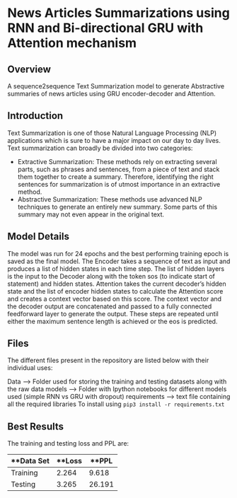 # News Articles Summarizations using RNN and Bi-directional GRU with Attention mechanism

## Overview
A sequence2sequence Text Summarization model to generate Abstractive summaries of news articles using GRU encoder-decoder and Attention.

## Introduction
Text Summarization is one of those Natural Language Processing (NLP) applications which is sure to have a major impact on our day to day lives. Text summarization can broadly be divided into two categories:
* Extractive Summarization: These methods rely on extracting several parts, such as phrases and sentences, from a piece of text and stack them together to create a summary. Therefore, identifying the right sentences for summarization is of utmost importance in an extractive method.
* Abstractive Summarization: These methods use advanced NLP techniques to generate an entirely new summary. Some parts of this summary may not even appear in the original text.

## Model Details
The model was run for 24 epochs and the best performing training epoch is saved as the final model.
The Encoder takes a sequence of text as input and produces a list of hidden states in each time step. The list of hidden layers is the input to the Decoder along with the token sos (to indicate start of statement) and hidden states. Attention takes the current decoder’s hidden state and the list of encoder hidden states to calculate the Attention score and creates a context vector based on this score. The context vector and the decoder output are concatenated and passed to a fully connected feedforward layer to generate the output. These steps are repeated until either the maximum sentence length is achieved or the eos is predicted.

## Files
The different files present in the repository are listed below with their individual uses:

  Data --> Folder used for storing the training and testing datasets along with the raw data
  models --> Folder with Ipython notebooks for different models used (simple RNN vs GRU with dropout)
  requirements --> text file containing all the required libraries 
                To install using `pip3 install -r requirements.txt`
## Best Results
The training and testing loss and PPL are:

**Data Set | **Loss	 | **PPL
---------|-------|------
Training | 2.264 | 9.618
Testing	 | 3.265 | 26.191
